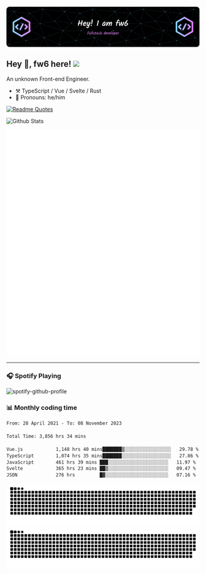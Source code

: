 ![Header](github-header-image.png)

## Hey 👋, fw6 here! <img src="https://github.githubassets.com/images/mona-whisper.gif" height="24" />


An unknown Front-end Engineer.

-   :hammer_and_pick: TypeScript / Vue / Svelte / Rust
-   :man: Pronouns: he/him


[![Readme Quotes](https://quotes-github-readme.vercel.app/api?type=horizontal&theme=algolia)](https://github.com/piyushsuthar/github-readme-quotes)



![Github Stats](https://github-readme-stats.vercel.app/api?username=fw6&bg_color=30,e96443,904e95&title_color=fff&text_color=fff)

![](https://raw.githubusercontent.com/fw6/github-stats-transparent/output/generated/overview.svg)
![](https://raw.githubusercontent.com/fw6/github-stats-transparent/output/generated/languages.svg)


---

### 🎧 Spotify Playing

<!-- ![spotify-github-profile](/img/default.svg) -->

![spotify-github-profile](https://spotify-github-profile.vercel.app/api/view.svg?uid=r6wn4hdvypv0lkzyrj0e0pjct&cover_image=true&theme=default&show_offline=true&background_color=9a10ad&interchange=true&bar_color_cover=true)



### :bar_chart: Monthly coding time 

<!--START_SECTION:waka-->

```txt
From: 28 April 2021 - To: 08 November 2023

Total Time: 3,856 hrs 34 mins

Vue.js            1,148 hrs 40 mins███████▒░░░░░░░░░░░░░░░░░   29.78 %
TypeScript        1,074 hrs 35 mins███████░░░░░░░░░░░░░░░░░░   27.86 %
JavaScript        461 hrs 39 mins ███░░░░░░░░░░░░░░░░░░░░░░   11.97 %
Svelte            365 hrs 23 mins ██▒░░░░░░░░░░░░░░░░░░░░░░   09.47 %
JSON              276 hrs         █▓░░░░░░░░░░░░░░░░░░░░░░░   07.16 %
```

<!--END_SECTION:waka-->




![github contribution grid snake animation](https://raw.githubusercontent.com/platane/platane/output/github-contribution-grid-snake-dark.svg#gh-dark-mode-only)![github contribution grid snake animation](https://raw.githubusercontent.com/platane/platane/output/github-contribution-grid-snake.svg#gh-light-mode-only)
